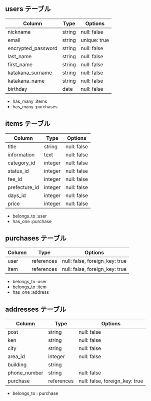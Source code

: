 ## users テーブル

| Column           | Type   | Options     |
| ---------------- | ------ | ----------- |
| nickname         | string | null: false |
| email            | string | unique: true | null:false |
| encrypted_password        | string | null: false |
| last_name        | string | null: false |
| first_name       | string | null: false |
| katakana_surname | string | null: false |
| katakana_name    | string | null: false |
| birthday         | date   | null: false |

- has_many :items
- has_many :purchases

## items テーブル

| Column      | Type   | Options     |
| ----------- | ------ | ----------- |
| title       | string | null: false |
| information | text   | null: false   |
| category_id    | integer | null: false |
| status_id      | integer   | null: false   |
| fee_id         | integer | null: false |
| prefecture_id        | integer | null: false |
| days_id        | integer | null: false |
| price       | integer | null: false |

- belongs_to :user
- has_one  :purchase

## purchases テーブル

| Column    | Type       | Options                        |
| ----------| ---------- | ------------------------------ |
| user   | references | null: false, foreign_key: true |
| item   | references | null: false, foreign_key: true |

- belongs_to :user
- belongs_to :item
- has_one  :address


## addresses テーブル

| Column       | Type       | Options                        |
| ------------ | ---------- | ------------------------------ |
| post         | string     | null: false |
| ken          | string     | null: false |
| city         | string     | null: false |
| area_id      | integer       | null: false |
| building     | string     |  |
| phone_number | string     | null: false |
| purchase  | references | null: false, foreign_key: true |

- belongs_to : purchase